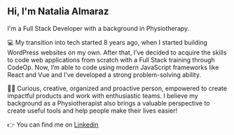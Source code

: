 ## Hi, I'm Natalia Almaraz  

I'm a Full Stack Developer with a background in Physiotherapy.

💻 My transition into tech started 8 years ago, when I started building WordPress websites on my own. After that, I’ve decided to acquire the skills to code web applications from scratch with a Full Stack training through CodeOp. Now, I’m able to code using modern JavaScript frameworks like React and Vue and I’ve developed a strong problem-solving ability.

🙆‍♀️ Curious, creative, organized and proactive person, empowered to create impactful products and work with enthusiastic teams. I believe my background as a Physiotherapist also brings a valuable perspective to create useful tools and help people make their lives easier!  

👉 You can find me on [Linkedin](www.linkedin.com/in/natalia-almaraz)
